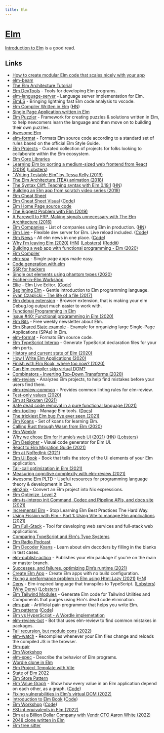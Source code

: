 ```yaml
---
title: Elm
---
```


# [Elm](https://elm-lang.org/)

[Introduction to Elm](https://guide.elm-lang.org/) is a good read.

## Links

- [How to create modular Elm code that scales nicely with your app](https://github.com/evancz/elm-architecture-tutorial)
- [elm-beam](https://kofi.sexy/blog/elm-beam)
- [The Elm Architecture Tutorial](https://github.com/evancz/elm-architecture-tutorial/)
- [Elm DevTools](https://github.com/opvasger/elm-devtools) - Tools for developing Elm programs.
- [elm-language-server](https://github.com/elm-tooling/elm-language-server) - Language server implementation for Elm.
- [ElmLS](https://github.com/elm-tooling/elm-language-client-vscode) - Bringing lightning fast Elm code analysis to vscode.
- [Elm Compiler Written in Elm](https://github.com/elm-in-elm/compiler) ([HN](https://news.ycombinator.com/item?id=27808306))
- [Single Page Application written in Elm](https://github.com/rtfeldman/elm-spa-example)
- [Elm Puzzler](https://github.com/jwbrew/elm-puzzler) - Framework for creating puzzles & solutions written in Elm, to help newcomers learn the language and then move on to building their own puzzles.
- [Awesome Elm](https://github.com/sporto/awesome-elm)
- [elm-format](https://github.com/avh4/elm-format) - Formats Elm source code according to a standard set of rules based on the official Elm Style Guide.
- [Elm Projects](https://github.com/elm/projects) - Curated collection of projects for folks looking to collaborate within the Elm ecosystem.
- [Elm Core Libraries](https://github.com/elm/core)
- [Learning Elm by porting a medium-sized web frontend from React (2019)](https://benhoyt.com/writings/learning-elm/) ([Lobsters](https://lobste.rs/s/3tnrdv/learning_elm_by_porting_medium_sized_web))
- ["Writing Testable Elm" by Tessa Kelly (2019)](https://www.youtube.com/watch?v=rIxCwPPA-D8)
- [The Elm Architecture (TEA) animation (2018)](https://medium.com/@l.mugnaini/the-elm-architecture-tea-animation-3efc555e8faf)
- [The Syntax Cliff: Teaching syntax with Elm 0.19.1](https://elm-lang.org/news/the-syntax-cliff) ([HN](https://news.ycombinator.com/item?id=21312109))
- [Building an Elm app from scratch video series (2019)](https://www.youtube.com/watch?v=-1ZA3G9k0Rw&list=PLGDf0elkI13EJ55MbwZd98scG7BKl_n-j)
- [Elm Cheat Sheet](https://github.com/izdi/elm-cheat-sheet)
- [Elm Cheat Sheet Visual](https://lucamug.github.io/elm-cheat-sheet/) ([Code](https://github.com/lucamug/elm-cheat-sheet))
- [Elm Home Page source code](https://github.com/elm/elm-lang.org)
- [The Biggest Problem with Elm (2019)](https://medium.com/@cscalfani/the-biggest-problem-with-elm-4faecaa58b77)
- [A Farewell to FRP. Making signals unnecessary with The Elm Architecture (2016)](https://elm-lang.org/news/farewell-to-frp)
- [Elm Companies](https://github.com/jah2488/elm-companies) - List of companies using Elm in production. ([HN](https://news.ycombinator.com/item?id=22244086))
- [Elm Live](https://www.elm-live.com/) - Flexible dev server for Elm. Live reload included. ([Code](https://github.com/wking-io/elm-live))
- [Elm News](https://elm-news.com/) - All elm news in one place. ([Code](https://github.com/oakesja/elm-news))
- [Why I’m leaving Elm (2020)](https://lukeplant.me.uk/blog/posts/why-im-leaving-elm/) ([HN](https://news.ycombinator.com/item?id=22821447)) ([Lobsters](https://lobste.rs/s/bgs2z4/why_i_m_leaving_elm)) ([Reddit](https://www.reddit.com/r/elm/comments/fxui3o/why_im_leaving_elm/))
- [Building a web app with functional programming - Elm (2020)](https://blog.patchgirl.io/elm/2020/03/02/elm-part-I.html)
- [Elm Compiler](https://github.com/elm/compiler)
- [elm-spa](https://github.com/ryannhg/elm-spa) - Single page apps made easy.
- [Code generation with elm](https://rhg.dev/posts/code-generation/)
- [SSR for hackers](https://rhg.dev/posts/ssr-for-hackers/)
- [Single out elements using phantom types (2020)](https://jfmengels.net/single-out-elements-using-phantom-types/)
- [Escher-in-Elm Workshop](https://github.com/einarwh/escher-workshop)
- [Ellie](https://ellie-app.com/) - Elm Live Editor. ([Code](https://github.com/ellie-app/ellie))
- [Beginning Elm](https://elmprogramming.com/) - Gentle introduction to Elm programming language.
- [Evan Czaplicki - The life of a file (2017)](https://www.youtube.com/watch?v=XpDsk374LDE)
- [Elm debug extension](https://github.com/kraklin/elm-debug-extension) - Browser extension, that is making your elm Debug.log output much easier to work with.
- [Functional Programming in Elm](https://functional-programming-in-elm.netlify.app/)
- [Issue #40: Functional programming in Elm (2020)](https://elmbits.com/issue-40-functional-programming/)
- [Elm Bits](https://elmbits.com/) - Free weekly newsletter about Elm.
- [Elm Shared State example](https://github.com/ohanhi/elm-shared-state) - Example for organizing large Single-Page Applications (SPAs) in Elm.
- [elm-format](https://github.com/avh4/elm-format) - Formats Elm source code.
- [Elm TypeScript Interop](https://github.com/dillonkearns/elm-typescript-interop) - Generate TypeScript declaration files for your elm ports.
- [History and current state of Elm (2020)](https://www.youtube.com/watch?v=vHI7XlgmYCg)
- [How I Write Elm Applications (2020)](https://jezenthomas.com/how-i-write-elm-applications/)
- [Finish with Elm Book, where too now? (2020)](https://discourse.elm-lang.org/t/finish-with-elm-book-where-too-now/6540)
- [Can Elm compiler skip virtual DOM?](https://discourse.elm-lang.org/t/can-the-compiler-skip-virtual-dom/6300/)
- [Combinators - Inverting Top-Down Transforms (2020)](https://functional.christmas/2020/10)
- [elm-review](https://github.com/jfmengels/elm-review) - Analyzes Elm projects, to help find mistakes before your users find them.
- [elm-review-common](https://github.com/jfmengels/elm-review-common) - Provides common linting rules for elm-review.
- [Test-only values (2020)](https://jfmengels.net/test-only-values/)
- [Elm at Rakuten (2021)](https://dev.to/lucamug/elm-6m8)
- [Safe dead code removal in a pure functional language (2021)](https://jfmengels.net/safe-dead-code-removal/)
- [elm-tooling](https://github.com/elm-tooling/elm-tooling-cli) - Manage Elm tools. ([Docs](https://elm-tooling.github.io/elm-tooling-cli/))
- [The trickiest Elm bug I've ever seen (2021)](https://blog.realkinetic.com/the-trickiest-elm-bug-ive-ever-seen-988aff6cbbd7)
- [Elm Koans](https://github.com/robertjlooby/elm-koans) - Set of koans for learning Elm.
- [Calling Rust through Wasm from Elm (2020)](https://vleue.com/2020/07/wasm-elm/)
- [Elm Weekly](http://www.elmweekly.nl/)
- [Why we chose Elm for Humio’s web UI (2021)](https://www.humio.com/whats-new/blog/why-we-chose-elm-for-humio-s-web-ui) ([HN](https://news.ycombinator.com/item?id=26860919)) ([Lobsters](https://lobste.rs/s/cuxhio/why_we_chose_elm_for_humio_s_web_ui))
- [Elm Designer](https://github.com/passiomatic/elm-designer) - Visual code generator for Elm UI.
- [React to Elm Migration Guide (2021)](https://dev.to/jesterxl/react-to-elm-migration-guide-30np)
- [Elm at NoRedInk (2021)](https://juliu.is/elm-at-noredink/)
- [Elm UI Book](https://github.com/dtwrks/elm-ui-book) - Book that tells the story of the UI elements of your Elm application.
- [Tail-call optimization in Elm (2021)](https://jfmengels.net/tail-call-optimization/)
- [Measuring cognitive complexity with elm-review (2021)](https://jfmengels.net/cognitive-complexity/)
- [Awesome Elm PLTD](https://github.com/pd-andy/awesome-elm-pltd) - Useful resources for programming language theory & development in Elm.
- [elm2nix](https://github.com/cachix/elm2nix) - Convert an Elm project into Nix expressions.
- [Elm Optimize, Level 2](https://github.com/mdgriffith/elm-optimize-level-2)
- [elm-ts-interop init Command, Codec and Pipeline APIs, and docs site (2021)](https://incrementalelm.com/elm-ts-interop-improvements/)
- [Incremental Elm](https://incrementalelm.com/) - Stop Learning Elm Best Practices The Hard Way.
- [Using Fission with Elm - Part 1: Using Vite to manage Elm applications (2021)](https://dev.to/xeticode/using-fission-with-elm-part-1-using-vite-to-manage-elm-applications-4ahk)
- [Elm Full-Stack](https://github.com/elm-fullstack/elm-fullstack) - Tool for developing web services and full-stack web applications.
- [Comparing TypeScript and Elm's Type Systems](https://elm-radio.com/episode/ts-and-elm-type-systems/)
- [Elm Radio Podcast](https://elm-radio.com/)
- [Elm Decoder Koans](https://github.com/dillonkearns/elm-decoder-koans) - Learn about elm decoders by filling in the blanks in test cases.
- [elm-publish-action](https://github.com/dillonkearns/elm-publish-action) - Publishes your elm package if you're on the main or master branch.
- [Successes, and failures, optimizing Elm’s runtime (2021)](https://blogg.bekk.no/successes-and-failures-in-optimizing-elms-runtime-performance-c8dc88f4e623)
- [Create Elm App](https://github.com/halfzebra/create-elm-app) - Create Elm apps with no build configuration.
- [Fixing a performance problem in Elm using Html.Lazy (2021)](https://blogg.bekk.no/fixing-a-performance-problem-in-elm-using-html-lazy-c4298b72500d) ([HN](https://news.ycombinator.com/item?id=29539453))
- [Derw](https://github.com/eeue56/derw) - Elm-inspired language that transpiles to TypeScript. ([Lobsters](https://lobste.rs/s/ypvv4c/derw_elm_inspired_language_transpiles)) ([Why Derw](https://derw.substack.com/p/why-derw-an-elm-like-language-that)) ([Lobsters](https://lobste.rs/s/lxpjpd/why_derw_elm_like_language_compiles))
- [Elm Tailwind Modules](https://github.com/matheus23/elm-tailwind-modules) - Generate Elm code for Tailwind Utilities and Components that purges using Elm's dead code elimination.
- [elm-pair](https://github.com/jwoudenberg/elm-pair) - Artificial pair-programmer that helps you write Elm.
- [Elm patterns](http://sporto.github.io/elm-patterns/) ([Code](https://github.com/sporto/elm-patterns))
- [Elm vs HyperScript - A Wordle implemetation](https://dev.to/lucamug/elm-vs-hyperscript-2m3m)
- [elm-review-bot](https://github.com/MartinSStewart/elm-review-bot) - Bot that uses elm-review to find common mistakes in packages.
- [Tail recursion, but modulo cons (2022)](https://jfmengels.net/modulo-cons/)
- [elm-watch](https://github.com/lydell/elm-watch) - Recompiles whenever your Elm files change and reloads the compiled JS in the browser.
- [Elm-pair](https://elm-pair.com/)
- [Elm Workshop](https://github.com/jgrenat/elm-workshop)
- [elm-spec](https://github.com/brian-watkins/elm-spec) - Describe the behavior of Elm programs.
- [Wordle clone in Elm](https://github.com/andimiller/haskle)
- [Elm Project Template with Vite](https://github.com/duncanmalashock/elm-project-template)
- [State of Elm 2022](https://state-of-elm.lamdera.app/)
- [Elm Store Pattern](https://github.com/Janiczek/elm-store-pattern)
- [Elm Value Graph](https://lydell.github.io/elm-value-graph/) - Show how every value in an Elm application depend on each other, as a graph. ([Code](https://github.com/lydell/elm-value-graph))
- [Fixing vulnerabilities in Elm's virtual DOM (2022)](https://jfmengels.net/virtual-dom-security-patch/)
- [Introduction to Elm Book](https://guide.elm-lang.org/) ([Code](https://github.com/evancz/guide.elm-lang.org))
- [Elm Workshop](https://sporto.github.io/elm-workshop/) ([Code](https://github.com/sporto/elm-workshop))
- [ESLint equivalents in Elm (2022)](https://elmcraft.org/compare/javascript/eslint/)
- [Elm at a Billion Dollar Company with Vendr CTO Aaron White (2022)](https://elm-radio.com/episode/elm-at-a-billion-dollar-company/)
- [2048 clone written in Elm](https://github.com/dwayne/elm-2048)
- [Elm tree sitter](https://github.com/elm-tooling/tree-sitter-elm)
